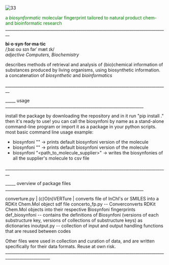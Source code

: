 
![33](https://github.com/lucinamay/biosynfoni/assets/119406697/93498121-b298-4cc7-ab3a-a7b7ca54b665)

<span style="color:green">a *biosynformatic* molecular fingerprint tailored to natural product chem- and bioinformatic research</span>
\________________________________________________________________________________


  **bi·o·syn·for·ma·tic**\
  /ˌbaɪ  oʊ  sɪn  fərˈ mæt ɪk/\
  *adjective Computers, Biochemistry*

  describes methods of retrieval and analysis of (bio)chemical information of\
  substances produced by living organisms, using biosynthetic information.\
  a concatenation of  *biosynthetic* and *bioinformatics*

\________________________________________________________________________________
 




_____ usage ____________________________________________________________________

install the package by downloading the repository and in it run "pip install ."
then it's ready to use!
you can call the biosynfoni by name as a stand-alone command-line program or import it as a package in your python scripts.
most basic command line usage example:
- biosynfoni "<SMILES>" -> prints default biosynfoni version of the molecule
- biosynfoni "<INCHI>" -> prints default biosynfoni version of the molecule
- biosynfoni "<path_to_molecule_supplier>" -> writes the biosynfonies of all the supplier's molecule to csv file

\________________________________________________________________________________


_____ overview of package files ____________________________________________________________________

converture.py | (c)O(n)VERTure | converts file of InChI's or SMILES into a RDKit Chem.Mol object sdf file
concerto_fp.py 	--  Converconverts RDKit Chem.Mol objects into their respective Biosynfoni fingerprints
def_biosynfoni 	--  contains the definitions of Biosynfoni (versions of each substructure key, 
                	versions of collections of substructure keys) as dictionaries
inoutput.py 	--	collection of input and output handling functions that are reused between codes


Other files were used in collection and curation of data, and are written specifically for their data formats. Reuse at own risk.
\____________________________________________________________________________________________________


